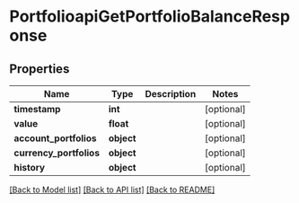 # PortfolioapiGetPortfolioBalanceResponse

## Properties
Name | Type | Description | Notes
------------ | ------------- | ------------- | -------------
**timestamp** | **int** |  | [optional] 
**value** | **float** |  | [optional] 
**account_portfolios** | **object** |  | [optional] 
**currency_portfolios** | **object** |  | [optional] 
**history** | **object** |  | [optional] 

[[Back to Model list]](../README.md#documentation-for-models) [[Back to API list]](../README.md#documentation-for-api-endpoints) [[Back to README]](../README.md)

